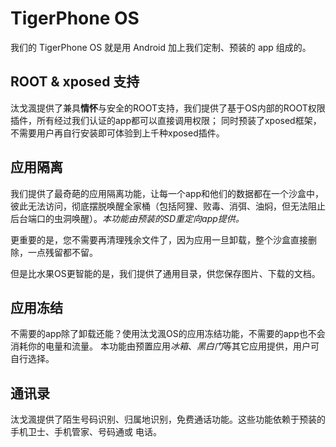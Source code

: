 # TigerPhone OS
我们的 TigerPhone OS 就是用 Android 加上我们定制、预装的 app 组成的。

## ROOT & xposed 支持
汰戈渢提供了兼具**情怀**与安全的ROOT支持，我们提供了基于OS内部的ROOT权限插件，所有经过我们认证的app都可以直接调用权限；
同时预装了xposed框架，不需要用户再自行安装即可体验到上千种xposed插件。

## 应用隔离
我们提供了最奇葩的应用隔离功能，让每一个app和他们的数据都在一个沙盒中，彼此无法访问，彻底摆脱唤醒全家桶（包括阿狸、败毒、消弭、油焖，但无法阻止后台端口的虫洞唤醒）。*本功能由预装的SD重定向app提供。*

更重要的是，您不需要再清理残余文件了，因为应用一旦卸载，整个沙盒直接删除，一点残留都不留。

但是比水果OS更智能的是，我们提供了通用目录，供您保存图片、下载的文档。

## 应用冻结
不需要的app除了卸载还能？使用汰戈渢OS的应用冻结功能，不需要的app也不会消耗你的电量和流量。
本功能由预置应用*冰箱*、*黑白门*等其它应用提供，用户可自行选择。

## 通讯录
汰戈渢提供了陌生号码识别、归属地识别，免费通话功能。这些功能依赖于预装的 手机卫士、手机管家、号码通或 电话。
